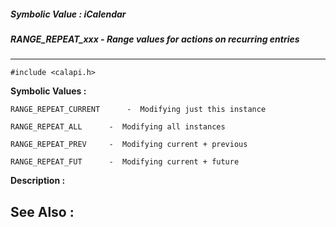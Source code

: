##### Symbolic Value : iCalendar
##### RANGE_REPEAT_xxx - Range values for actions on recurring entries
---
```
#include <calapi.h>
```

**Symbolic Values :**

	RANGE_REPEAT_CURRENT	  -  Modifying just this instance

	RANGE_REPEAT_ALL	  -  Modifying all instances

	RANGE_REPEAT_PREV	  -  Modifying current + previous

	RANGE_REPEAT_FUT	  -  Modifying current + future


**Description :**




**See Also :**
---

